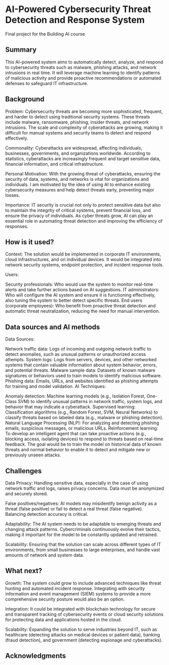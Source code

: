 <!-- This is the markdown template for the final project of the Building AI course, 
created by Reaktor Innovations and University of Helsinki. 
Copy the template, paste it to your GitHub README and edit! -->

# AI-Powered Cybersecurity Threat Detection and Response System

Final project for the Building AI course

## Summary

This AI-powered system aims to automatically detect, analyze, and respond to cybersecurity threats such as malware, phishing attacks, and network intrusions in real time. It will leverage machine learning to identify patterns of malicious activity and provide proactive recommendations or automated defenses to safeguard IT infrastructure.


## Background

Problem: Cybersecurity threats are becoming more sophisticated, frequent, and harder to detect using traditional security systems. These threats include malware, ransomware, phishing, insider threats, and network intrusions. The scale and complexity of cyberattacks are growing, making it difficult for manual systems and security teams to detect and respond effectively.

Commonality: Cyberattacks are widespread, affecting individuals, businesses, governments, and organizations worldwide. According to statistics, cyberattacks are increasingly frequent and target sensitive data, financial information, and critical infrastructure.

Personal Motivation: With the growing threat of cyberattacks, ensuring the security of data, systems, and networks is vital for organizations and individuals. I am motivated by the idea of using AI to enhance existing cybersecurity measures and help detect threats early, preventing major losses.

Importance: IT security is crucial not only to protect sensitive data but also to maintain the integrity of critical systems, prevent financial loss, and ensure the privacy of individuals. As cyber threats grow, AI can play an essential role in automating threat detection and improving the efficiency of responses.


## How is it used?

Context: The solution would be implemented in corporate IT environments, cloud infrastructures, and on individual devices. It would be integrated into network security systems, endpoint protection, and incident response tools.

Users:

Security professionals: Who would use the system to monitor real-time alerts and take further actions based on AI suggestions.
IT administrators: Who will configure the AI system and ensure it is functioning effectively, also tuning the system to better detect specific threats.
End users (corporate employees): Who benefit from proactive threat detection and automatic threat neutralization, reducing the need for manual intervention.

## Data sources and AI methods
Data Sources:

Network traffic data: Logs of incoming and outgoing network traffic to detect anomalies, such as unusual patterns or unauthorized access attempts.
System logs: Logs from servers, devices, and other networked systems that contain valuable information about system behavior, errors, and potential threats.
Malware sample data: Datasets of known malware signatures or behaviors used to train models to identify malicious software.
Phishing data: Emails, URLs, and websites identified as phishing attempts for training and model validation.
AI Techniques:

Anomaly detection: Machine learning models (e.g., Isolation Forest, One-Class SVM) to identify unusual patterns in network traffic, system logs, and behavior that may indicate a cyberattack.
Supervised learning: Classification algorithms (e.g., Random Forest, SVM, Neural Networks) to classify threats based on labeled data (e.g., malware or phishing detection).
Natural Language Processing (NLP): For analyzing and detecting phishing emails, suspicious messages, or malicious URLs.
Reinforcement learning: To develop an intelligent agent that can take proactive actions (e.g., blocking access, isolating devices) to respond to threats based on real-time feedback.
The goal would be to train the model on historical data of known threats and normal behavior to enable it to detect and mitigate new or previously unseen attacks.

## Challenges

Data Privacy: Handling sensitive data, especially in the case of using network traffic and logs, raises privacy concerns. Data must be anonymized and securely stored.

False positives/negatives: AI models may misidentify benign activity as a threat (false positive) or fail to detect a real threat (false negative). Balancing detection accuracy is critical.

Adaptability: The AI system needs to be adaptable to emerging threats and changing attack patterns. Cybercriminals continuously evolve their tactics, making it important for the model to be constantly updated and retrained.

Scalability: Ensuring that the solution can scale across different types of IT environments, from small businesses to large enterprises, and handle vast amounts of network and system data.

## What next?

Growth: The system could grow to include advanced techniques like threat hunting and automated incident response. Integrating with security information and event management (SIEM) systems to provide a more comprehensive security posture would also be an option.

Integration: It could be integrated with blockchain technology for secure and transparent tracking of cybersecurity events or cloud security solutions for protecting data and applications hosted in the cloud.

Scalability: Expanding the solution to serve industries beyond IT, such as healthcare (detecting attacks on medical devices or patient data), banking (fraud detection), and government (detecting espionage and cyberattacks). 


## Acknowledgments


